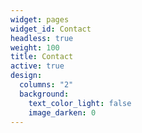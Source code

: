 ```yaml
---
widget: pages
widget_id: Contact
headless: true
weight: 100
title: Contact
active: true
design:
  columns: "2"
  background:
    text_color_light: false
    image_darken: 0
---
```

